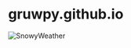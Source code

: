 # gruwpy.github.io
![SnowyWeather](https://u.cubeupload.com/Gruwpy/yeeaahhhsnowwyy.gif "a snowy night")
